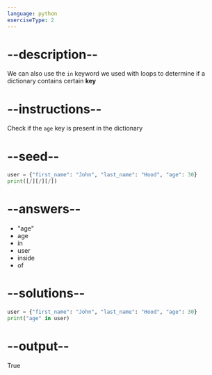```yaml
---
language: python
exerciseType: 2
---
```


# --description--

We can also use the `in` keyword we used with loops to determine if a dictionary contains certain __key__

# --instructions--

Check if the `age` key is present in the dictionary

# --seed--

```python
user = {"first_name": "John", "last_name": "Hood", "age": 30}
print([/][/][/])
```

# --answers--

- "age"
- age
-  in 
- user
-  inside 
-  of 

# --solutions--

```python
user = {"first_name": "John", "last_name": "Hood", "age": 30}
print("age" in user)
```

# --output--

True
